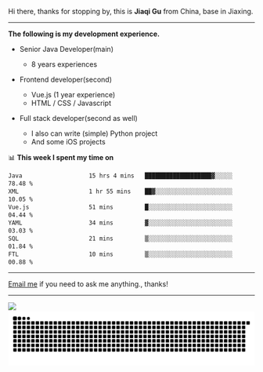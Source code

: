 Hi there, thanks for stopping by, this is **Jiaqi Gu** from China, base in Jiaxing.

---

**The following is my development experience.**

- Senior Java Developer(main)
  - 8 years experiences

- Frontend developer(second)
  - Vue.js (1 year experience)
  - HTML / CSS / Javascript
  
- Full stack developer(second as well)
  - I also can write (simple) Python project
  - And some iOS projects

📊 **This week I spent my time on**
<!--START_SECTION:waka-->

```text
Java                   15 hrs 4 mins   ███████████████████▓░░░░░   78.48 %
XML                    1 hr 55 mins    ██▓░░░░░░░░░░░░░░░░░░░░░░   10.05 %
Vue.js                 51 mins         █░░░░░░░░░░░░░░░░░░░░░░░░   04.44 %
YAML                   34 mins         ▓░░░░░░░░░░░░░░░░░░░░░░░░   03.03 %
SQL                    21 mins         ▒░░░░░░░░░░░░░░░░░░░░░░░░   01.84 %
FTL                    10 mins         ▒░░░░░░░░░░░░░░░░░░░░░░░░   00.88 %
```

<!--END_SECTION:waka-->

---

[Email me](mailto:htk2klwgr@mozmail.com?subject=Hiring_from_GitHub) if you need to ask me anything., thanks!

---

![]( https://visitor-badge.glitch.me/badge?page_id=githubgujiaqi)
![]( https://github.com/droid-Q/droid-Q/raw/output/github-contribution-grid-snake.svg#gh-dark-mode-only)

